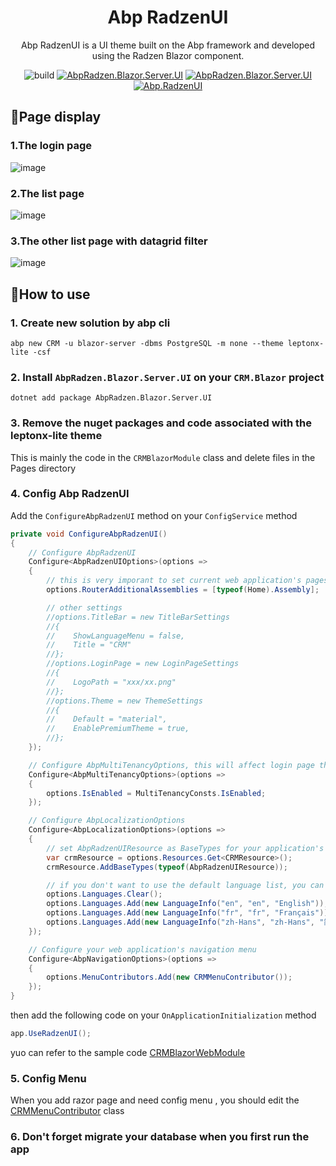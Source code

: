 <h1 align="center">Abp RadzenUI</h1>

<div align="center">

Abp RadzenUI is a UI theme built on the Abp framework and developed using the Radzen Blazor component.

![build](https://github.com/ShaoHans/Abp.RadzenUI/actions/workflows/publish-nuget.yml/badge.svg)
[![AbpRadzen.Blazor.Server.UI](https://img.shields.io/nuget/v/AbpRadzen.Blazor.Server.UI.svg?color=red)](https://www.nuget.org/packages/AbpRadzen.Blazor.Server.UI/)
[![AbpRadzen.Blazor.Server.UI](https://img.shields.io/nuget/dt/AbpRadzen.Blazor.Server.UI.svg?color=yellow)](https://www.nuget.org/packages/AbpRadzen.Blazor.Server.UI/)
[![Abp.RadzenUI](https://img.shields.io/badge/License-MIT-blue)](https://github.com/shaohans/Abp.RadzenUI/blob/master/LICENSE)

</div>

## 🎨Page display

### 1.The login page
![image](https://github.com/user-attachments/assets/f2b1bbab-0ac8-42c1-a875-653bf66f7036)

### 2.The list page
![image](https://github.com/user-attachments/assets/7d089757-9942-472a-99b4-2e8a8417b3b3)

### 3.The other list page with datagrid filter
![image](https://github.com/user-attachments/assets/af15032f-7c95-4c96-82fe-b895082b02da)

## 🌱How to use

### 1. Create new solution by abp cli
```shell
abp new CRM -u blazor-server -dbms PostgreSQL -m none --theme leptonx-lite -csf
```

### 2. Install `AbpRadzen.Blazor.Server.UI` on your `CRM.Blazor` project
```shell
dotnet add package AbpRadzen.Blazor.Server.UI
```

### 3. Remove the nuget packages and code associated with the leptonx-lite theme
This is mainly the code in the `CRMBlazorModule` class and delete files in the Pages directory

### 4. Config Abp RadzenUI
Add the `ConfigureAbpRadzenUI` method on your `ConfigService` method
```csharp
private void ConfigureAbpRadzenUI()
{
    // Configure AbpRadzenUI
    Configure<AbpRadzenUIOptions>(options =>
    {
        // this is very imporant to set current web application's pages to the AbpRadzenUI module
        options.RouterAdditionalAssemblies = [typeof(Home).Assembly];

        // other settings
        //options.TitleBar = new TitleBarSettings
        //{
        //    ShowLanguageMenu = false,
        //    Title = "CRM"
        //};
        //options.LoginPage = new LoginPageSettings
        //{
        //    LogoPath = "xxx/xx.png"
        //};
        //options.Theme = new ThemeSettings
        //{
        //    Default = "material",
        //    EnablePremiumTheme = true,
        //};
    });

    // Configure AbpMultiTenancyOptions, this will affect login page that whether need to switch tenants
    Configure<AbpMultiTenancyOptions>(options =>
    {
        options.IsEnabled = MultiTenancyConsts.IsEnabled;
    });

    // Configure AbpLocalizationOptions
    Configure<AbpLocalizationOptions>(options =>
    {
        // set AbpRadzenUIResource as BaseTypes for your application's localization resources
        var crmResource = options.Resources.Get<CRMResource>();
        crmResource.AddBaseTypes(typeof(AbpRadzenUIResource));

        // if you don't want to use the default language list, you can clear it and add your own languages
        options.Languages.Clear();
        options.Languages.Add(new LanguageInfo("en", "en", "English"));
        options.Languages.Add(new LanguageInfo("fr", "fr", "Français"));
        options.Languages.Add(new LanguageInfo("zh-Hans", "zh-Hans", "简体中文"));
    });

    // Configure your web application's navigation menu
    Configure<AbpNavigationOptions>(options =>
    {
        options.MenuContributors.Add(new CRMMenuContributor());
    });
}
```

then add the following code on your `OnApplicationInitialization` method
```csharp
app.UseRadzenUI();
```

yuo can refer to the sample code [CRMBlazorWebModule](https://github.com/ShaoHans/Abp.RadzenUI/blob/main/samples/CRM.Blazor.Web/CRMBlazorWebModule.cs)

### 5. Config Menu
When you add razor page and need config menu , you should edit the [CRMMenuContributor](https://github.com/ShaoHans/Abp.RadzenUI/blob/main/samples/CRM.Blazor.Web/Menus/CRMMenuContributor.cs) class 

### 6. Don't forget migrate your database when you first run the app
